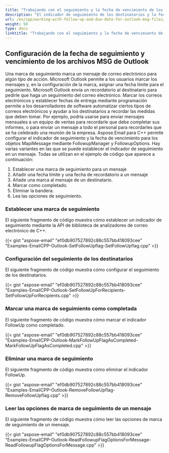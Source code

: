 ```yaml
---
title: "Trabajando con el seguimiento y la fecha de vencimiento de los archivos MSG de Outlook en C++"
description: "El indicador de seguimiento de los destinatarios y la fecha de vencimiento de los archivos MSG de Outlook se pueden configurar o eliminar mediante la API de biblioteca analizadora de correo electrónico de C++."
url: /es/cpp/working-with-follow-up-and-due-date-for-outlook-msg-files/
weight: 50
type: docs
linktitle: "Trabajando con el seguimiento y la fecha de vencimiento de los archivos MSG de Outlook"
---
```


## **Configuración de la fecha de seguimiento y vencimiento de los archivos MSG de Outlook**
Una marca de seguimiento marca un mensaje de correo electrónico para algún tipo de acción. Microsoft Outlook permite a los usuarios marcar los mensajes y, en la configuración de la marca, asignar una fecha límite para el seguimiento. Microsoft Outlook envía un recordatorio al destinatario para pedirle que haga un seguimiento del correo electrónico. Marcar los correos electrónicos y establecer fechas de entrega mediante programación permite a los desarrolladores de software automatizar ciertos tipos de correos electrónicos y ayudar a los destinatarios a recordar las medidas que deben tomar. Por ejemplo, podría usarse para enviar mensajes mensuales a un equipo de ventas para recordarle que debe completar sus informes, o para enviar un mensaje a todo el personal para recordarles que se ha celebrado una reunión de la empresa. Aspose.Email para C++ permite configurar el indicador de seguimiento y la fecha de vencimiento para los objetos MapiMessage mediante FollowupManager y FollowupOptions. Hay varias variantes en las que se puede establecer el indicador de seguimiento en un mensaje. Todas se utilizan en el ejemplo de código que aparece a continuación:

1. Establecer una marca de seguimiento para un mensaje
1. Añadir una fecha límite y una fecha de recordatorio a un mensaje
1. Añade una marca al mensaje de un destinatario.
1. Marcar como completado.
1. Eliminar la bandera.
1. Lea las opciones de seguimiento.

### **Establecer una marca de seguimiento**
El siguiente fragmento de código muestra cómo establecer un indicador de seguimiento mediante la API de biblioteca de analizadores de correo electrónico de C++.

{{< gist "aspose-email" "ef0db907527892c88c557bb418093cee" "Examples-EmailCPP-Outlook-SetFollowUpflag-SetFollowUpflag.cpp" >}}

### **Configuración del seguimiento de los destinatarios**
El siguiente fragmento de código muestra cómo configurar el seguimiento de los destinatarios.

{{< gist "aspose-email" "ef0db907527892c88c557bb418093cee" "Examples-EmailCPP-Outlook-SetFollowUpForRecipients-SetFollowUpForRecipients.cpp" >}}

### **Marcar una marca de seguimiento como completada**
El siguiente fragmento de código muestra cómo marcar el indicador FollowUp como completado.

{{< gist "aspose-email" "ef0db907527892c88c557bb418093cee" "Examples-EmailCPP-Outlook-MarkFollowUpFlagAsCompleted-MarkFollowUpFlagAsCompleted.cpp" >}}

### **Eliminar una marca de seguimiento**
El siguiente fragmento de código muestra cómo eliminar el indicador FollowUp.

{{< gist "aspose-email" "ef0db907527892c88c557bb418093cee" "Examples-EmailCPP-Outlook-RemoveFollowUpflag-RemoveFollowUpflag.cpp" >}}

### **Leer las opciones de marca de seguimiento de un mensaje**
El siguiente fragmento de código muestra cómo leer las opciones de marca de seguimiento de un mensaje.

{{< gist "aspose-email" "ef0db907527892c88c557bb418093cee" "Examples-EmailCPP-Outlook-ReadFollowupFlagOptionsForMessage-ReadFollowupFlagOptionsForMessage.cpp" >}}
